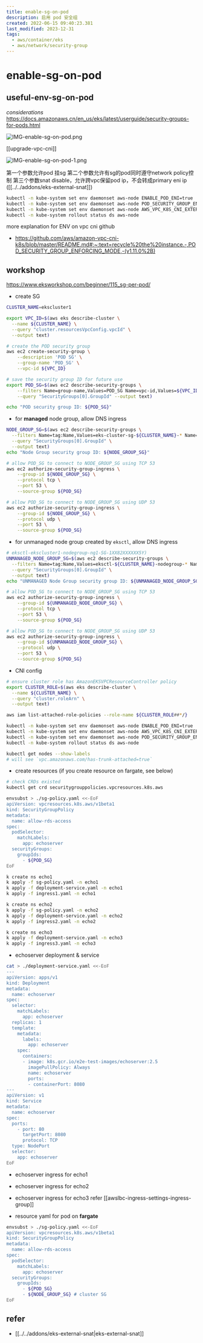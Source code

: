 ```yaml
---
title: enable-sg-on-pod
description: 启用 pod 安全组
created: 2022-06-15 09:40:23.381
last_modified: 2023-12-31
tags:
  - aws/container/eks
  - aws/network/security-group
---
```


# enable-sg-on-pod

## useful-env-sg-on-pod

*considerations*
https://docs.amazonaws.cn/en_us/eks/latest/userguide/security-groups-for-pods.html

![IMG-enable-sg-on-pod.png](attachments/enable-sg-on-pod/IMG-enable-sg-on-pod.png)

[[upgrade-vpc-cni]]

![IMG-enable-sg-on-pod-1.png](attachments/enable-sg-on-pod/IMG-enable-sg-on-pod-1.png)

第一个参数允许pod 挂sg
第二个参数允许有sg的pod同时遵守network policy控制
第三个参数snat disable，允许跨vpc保留pod ip，不会转成primary eni ip ([[../../addons/eks-external-snat]])

```sh
kubectl -n kube-system set env daemonset aws-node ENABLE_POD_ENI=true
kubectl -n kube-system set env daemonset aws-node POD_SECURITY_GROUP_ENFORCING_MODE=standard
kubectl -n kube-system set env daemonset aws-node AWS_VPC_K8S_CNI_EXTERNALSNAT=true
kubectl -n kube-system rollout status ds aws-node

```

more explanation for ENV on vpc cni github
- https://github.com/aws/amazon-vpc-cni-k8s/blob/master/README.md#:~:text=recycle%20the%20instance.-,POD_SECURITY_GROUP_ENFORCING_MODE,-(v1.11.0%2B)


## workshop
https://www.eksworkshop.com/beginner/115_sg-per-pod/

- create SG
```sh
CLUSTER_NAME=ekscluster1

export VPC_ID=$(aws eks describe-cluster \
  --name ${CLUSTER_NAME} \
  --query "cluster.resourcesVpcConfig.vpcId" \
  --output text)

# create the POD security group
aws ec2 create-security-group \
    --description 'POD SG' \
    --group-name 'POD_SG' \
    --vpc-id ${VPC_ID}

# save the security group ID for future use
export POD_SG=$(aws ec2 describe-security-groups \
    --filters Name=group-name,Values=POD_SG Name=vpc-id,Values=${VPC_ID} \
    --query "SecurityGroups[0].GroupId" --output text)

echo "POD security group ID: ${POD_SG}"

```

- for **managed** node group, allow DNS ingress
```sh
NODE_GROUP_SG=$(aws ec2 describe-security-groups \
  --filters Name=tag:Name,Values=eks-cluster-sg-${CLUSTER_NAME}-* Name=vpc-id,Values=${VPC_ID} \
  --query "SecurityGroups[0].GroupId" \
  --output text)
echo "Node Group security group ID: ${NODE_GROUP_SG}"

# allow POD_SG to connect to NODE_GROUP_SG using TCP 53
aws ec2 authorize-security-group-ingress \
    --group-id ${NODE_GROUP_SG} \
    --protocol tcp \
    --port 53 \
    --source-group ${POD_SG}

# allow POD_SG to connect to NODE_GROUP_SG using UDP 53
aws ec2 authorize-security-group-ingress \
    --group-id ${NODE_GROUP_SG} \
    --protocol udp \
    --port 53 \
    --source-group ${POD_SG}

```

- for unmanaged node group created by `eksctl`, allow DNS ingress
```sh
# eksctl-ekscluster1-nodegroup-ng1-SG-1XX82XXXXXX5Y)
UNMANAGED_NODE_GROUP_SG=$(aws ec2 describe-security-groups \
  --filters Name=tag:Name,Values=eksctl-${CLUSTER_NAME}-nodegroup-* Name=vpc-id,Values=${VPC_ID} \
  --query "SecurityGroups[0].GroupId" \
  --output text)
echo "UNMANAGED Node Group security group ID: ${UNMANAGED_NODE_GROUP_SG}"

# allow POD_SG to connect to NODE_GROUP_SG using TCP 53
aws ec2 authorize-security-group-ingress \
    --group-id ${UNMANAGED_NODE_GROUP_SG} \
    --protocol tcp \
    --port 53 \
    --source-group ${POD_SG}

# allow POD_SG to connect to NODE_GROUP_SG using UDP 53
aws ec2 authorize-security-group-ingress \
    --group-id ${UNMANAGED_NODE_GROUP_SG} \
    --protocol udp \
    --port 53 \
    --source-group ${POD_SG}

```

- CNI config
```sh
# ensure cluster role has AmazonEKSVPCResourceController policy
export CLUSTER_ROLE=$(aws eks describe-cluster \
  --name ${CLUSTER_NAME} \
  --query "cluster.roleArn" \
  --output text)

aws iam list-attached-role-policies --role-name ${CLUSTER_ROLE##*/}

```

```sh
kubectl -n kube-system set env daemonset aws-node ENABLE_POD_ENI=true
kubectl -n kube-system set env daemonset aws-node AWS_VPC_K8S_CNI_EXTERNALSNAT=true
kubectl -n kube-system set env daemonset aws-node POD_SECURITY_GROUP_ENFORCING_MODE=standard
kubectl -n kube-system rollout status ds aws-node

kubectl get nodes --show-labels
# will see `vpc.amazonaws.com/has-trunk-attached=true`

```

- create resources (if you create resource on fargate, see below)
```sh
# check CRDs existed
kubectl get crd securitygrouppolicies.vpcresources.k8s.aws

envsubst > ./sg-policy.yaml <<-EoF
apiVersion: vpcresources.k8s.aws/v1beta1
kind: SecurityGroupPolicy
metadata:
  name: allow-rds-access
spec:
  podSelector:
    matchLabels:
      app: echoserver
  securityGroups:
    groupIds:
      - ${POD_SG}
EoF

k create ns echo1
k apply -f sg-policy.yaml -n echo1
k apply -f deployment-service.yaml -n echo1
k apply -f ingress1.yaml -n echo1

k create ns echo2
k apply -f sg-policy.yaml -n echo2
k apply -f deployment-service.yaml -n echo2
k apply -f ingress2.yaml -n echo2

k create ns echo3
k apply -f deployment-service.yaml -n echo3
k apply -f ingress3.yaml -n echo3

```

- echoserver deployment & service
```sh
cat > ./deployment-service.yaml <<-EoF
---
apiVersion: apps/v1
kind: Deployment
metadata:
  name: echoserver
spec:
  selector:
    matchLabels:
      app: echoserver
  replicas: 1
  template:
    metadata:
      labels:
        app: echoserver
    spec:
      containers:
      - image: k8s.gcr.io/e2e-test-images/echoserver:2.5
        imagePullPolicy: Always
        name: echoserver
        ports:
        - containerPort: 8080
---
apiVersion: v1
kind: Service
metadata:
  name: echoserver
spec:
  ports:
    - port: 80
      targetPort: 8080
      protocol: TCP
  type: NodePort
  selector:
    app: echoserver
EoF

```

- echoserver ingress for echo1
- echoserver ingress for echo2
- echoserver ingress for echo3
refer [[awslbc-ingress-settings-ingress-group]]

- resource yaml for pod on **fargate**
```sh
envsubst > ./sg-policy.yaml <<-EoF
apiVersion: vpcresources.k8s.aws/v1beta1
kind: SecurityGroupPolicy
metadata:
  name: allow-rds-access
spec:
  podSelector:
    matchLabels:
      app: echoserver
  securityGroups:
    groupIds:
      - ${POD_SG}
      - ${NODE_GROUP_SG} # cluster SG
EoF

```

## refer
- [[../../addons/eks-external-snat|eks-external-snat]]



